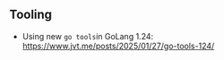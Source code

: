 

## Tooling
- Using new `go tools`in GoLang 1.24: https://www.jvt.me/posts/2025/01/27/go-tools-124/
